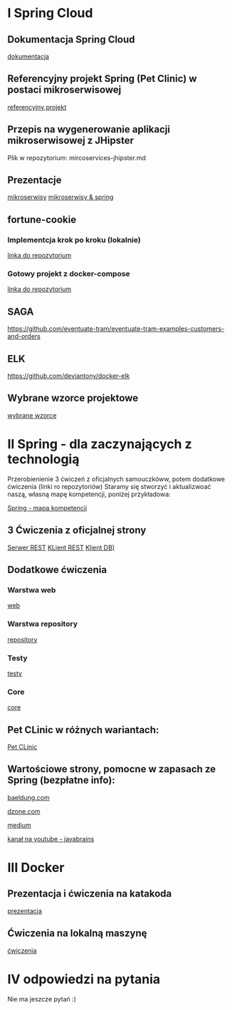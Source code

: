 # I Spring Cloud

## Dokumentacja Spring Cloud

  [dokumentacja](https://spring.io/projects/spring-cloud)

## Referencyjny projekt Spring (Pet Clinic) w postaci mikroserwisowej

  [referencyjny projekt](https://github.com/spring-petclinic/spring-petclinic-microservices)

## Przepis na wygenerowanie aplikacji mikroserwisowej z JHipster

  Plik w repozytorium: mircoservices-jhipster.md
  
## Prezentacje

  [mikroserwisy](https://prezi.com/view/G69qV693t8j1NLKk7KIQ/)
  [mikroserwisy & spring](https://drive.google.com/file/d/1RlLMHsK9pIqc4XDjTPoYnWMtwpu4aWWn/view?usp=sharing)

## fortune-cookie

### Implementcja krok po kroku (lokalnie)

  [linka do repozytorium](https://github.com/lukasze/cookie)

### Gotowy projekt z docker-compose

 [linka do repozytorium](https://github.com/lukasze/spring-cloud)
 
## SAGA

https://github.com/eventuate-tram/eventuate-tram-examples-customers-and-orders

## ELK

https://github.com/deviantony/docker-elk

## Wybrane wzorce projektowe

  [wybrane wzorce](https://azure.microsoft.com/pl-pl/blog/design-patterns-for-microservices/)
  
  
# II Spring - dla zaczynających z technologią
 
 Przerobienienie 3 ćwiczeń z oficjalnych samouczkóww, potem dodatkowe ćwiczenia (linki ro repozytoriów)
 Staramy się stworzyć i aktualizwoać naszą, własną mapę kompetencji, poniżej przykładowa:
 
 [Spring - mapa kompetencji](https://prezi.com/view/L4x0fhw3WEvopCJckrwv)
 
## 3 Ćwiczenia z oficjalnej strony
 
 [Serwer REST](https://spring.io/guides/gs/rest-service/)
 [KLient REST](https://spring.io/guides/gs/consuming-rest/)
 [Klient DB)](https://spring.io/guides/gs/accessing-data-jpa/)
 
## Dodatkowe ćwiczenia

### Warstwa web
  [web](https://github.com/lukasze/spring-web.git)
  
### Warstwa repository
  [repository](https://github.com/lukasze/spring-data.git)
  
### Testy
  [testy](https://github.com/lukasze/spring-test.git)
  
### Core
  [core](https://github.com/lukasze/spring-core.git)
 
## Pet CLinic w różnych wariantach:
 
  [Pet CLinic](https://github.com/spring-projects/spring-petclinic)
  
## Wartościowe strony, pomocne w zapasach ze Spring (bezpłatne info):
  [baeldung.com](https://www.baeldung.com/)
  
  [dzone.com](https://dzone.com/)
  
  [medium](https://medium.com/)
  
  [kanał na youtube - javabrains](https://www.youtube.com/channel/UCYt1sfh5464XaDBH0oH_o7Q)
  
# III Docker  

## Prezentacja i ćwiczenia na katakoda

  [prezentacja](https://prezi.com/view/v7J9YGmRCkk3FL64fby4)

## Ćwiczenia na lokalną maszynę

  [ćwiczenia](https://drive.google.com/file/d/135ZBHd0d1Wj_nR1Xxnq1_qfHwu7FFRp2/view?usp=sharing)



  
# IV odpowiedzi na pytania

  Nie ma jeszcze pytań :)

